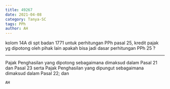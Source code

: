 ```yaml
---
title: 49267
date: 2021-04-08
category: Tanya-SC
tags: PPh
author: AH
---
```


kolom 14A di spt badan 1771 untuk perhitungan PPh pasal 25, kredit pajak yg dipotong oleh pihak lain apakah bisa jadi dasar perhitungan PPh 25 ?

---

Pajak Penghasilan yang dipotong sebagaimana dimaksud dalam Pasal 21 dan Pasal 23 serta Pajak Penghasilan yang dipungut sebagaimana dimaksud dalam Pasal 22; dan

`AH`
